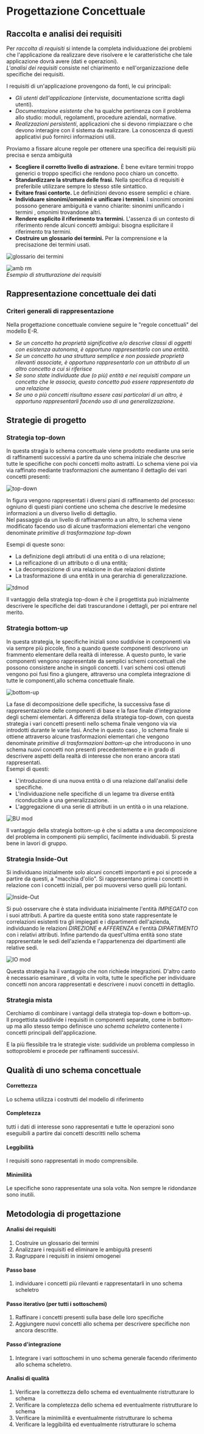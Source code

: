 # Progettazione Concettuale  

## Raccolta e analisi dei requisiti  
Per *raccolta di requisiti* si intende la completa individuazione dei problemi che l'applicazione da realizzare deve risolvere e le caratteristiche che tale applicazione dovrà avere (dati e operazioni).  
*L'analisi dei requisiti* consiste nel chiarimento e nell'organizzazione delle specifiche dei requisiti.  

I requisiti di un'applicazione provengono da fonti, le cui principali:  
+ *Gli utenti dell'applicazione* (interviste, documentazione scritta dagli utenti).  
+ *Documentazione esistente* che ha qualche pertinenza con il problema allo studio: moduli, regolamenti, procedure aziendali, normative.  
+ *Realizzazioni persistenti*, applicazioni che si devono rimpiazzare o che devono interagire con il sistema da realizzare. La conoscenza di questi applicativi può fornirci informazioni utili.  

Proviamo a fissare alcune regole per ottenere una specifica dei requisiti più precisa e senza ambiguità  

+ **Scegliere il corretto livello di astrazione.** È bene evitare termini troppo generici o troppo specifici che rendono poco chiaro un concetto.  
+ **Standardizzare la struttura delle frasi.** Nella specifica di requisiti è preferibile utilizzare sempre lo stesso stile sintattico.  
+ **Evitare frasi contorte.** Le definizioni devono essere semplici e chiare.  
+ **Individuare sinonimi/omonimi e unificare i termini**. I sinonimi  omonimi possono generare ambiguità e vanno chiarite: sinonimi unificando i termini , omonimi trovandone altri.  
+ **Rendere esplicito il riferimento tra termini.** L'assenza di un contesto di riferimento rende alcuni concetti ambigui: bisogna esplicitare il riferimento tra termini.  
+ **Costruire un glossario dei termini.** Per la comprensione e la precisazione dei termini usati.  

![glossario dei termini](./Screen/glossario.png)  

![amb rm](./Screen/rm_amb.png)  
*Esempio di strutturazione dei requisiti*

## Rappresentazione concettuale dei dati  
### Criteri generali di rappresentazione  
Nella progettazione concettuale conviene seguire le "regole concettuali" del modello E-R.  

+ *Se un concetto ha proprietà significative e/o descrive classi di oggetti con esistenza autonoma, è opportuno rappresentarlo con una entità*.
+ *Se un concetto ha una struttura semplice e non possiede proprietà rilevanti associate, è opportuno rappresentarlo con un attributo di un altro concetto a cui si riferisce*  
+ *Se sono state individuate due (o più) entità e nei requisiti compare un concetto che le associa, questo concetto può essere rappresentato da una relazione*  
+ *Se uno o più concetti risultano essere casi particolari di un altro, è opportuno rappresentarli facendo uso di una generalizzazione*.  

## Strategie di progetto   
### Strategia top-down  
In questa stragia lo schema concettuale viene prodotto mediante una serie di raffinamenti successivi a partire da uno schema iniziale che descrive tutte le specifiche con pochi concetti molto astratti. Lo schema viene poi via via raffinato mediante trasformazioni che aumentano il dettaglio dei vari concetti presenti:  

![top-down](./Screen/top-down.png)  

In figura vengono rappresentati i diversi piani di raffinamento del processo: ogniuno di questi piani contiene uno schema che descrive le medesime informazioni a un diverso livello di dettaglio.   
Nel passaggio da un livello di raffinamento a un altro, lo schema viene modificato facendo uso di alcune trasformazioni elementari che vengono denominate *primitive di trasformazione top-down*  

Esempi di queste sono:  
+ La definizione degli attributi di una entità o di una relazione;  
+ La reificazione di un attributo o di una entità;  
+ La decomposizione di una relazione in due relazioni distinte  
+ La trasformazione di una entità in una gerarchia di generalizzazione.  

![tdmod](./Screen/top_down_mod.png)  

Il vantaggio della strategia top-down è che il progettista può inizialmente descrivere le specifiche dei dati trascurandone i dettagli, per poi entrare nel merito.  

### Strategia bottom-up  

In questa strategia, le specifiche iniziali sono suddivise in componenti via via sempre più piccole, fino a quando queste componenti descrivono un frammento elementare della realtà di interesse. A questo punto, le varie componenti vengono rappresentate da semplici schemi concettuali che possono consistere anche in singoli concetti. I vari schemi così ottenuti vengono poi fusi fino a giungere, attraverso una completa integrazione di tutte le componenti,allo schema concettuale finale.  

![bottom-up](./Screen/bottom_up.png)  

La fase di decomposizione delle specifiche, la successiva fase di rappresentazione delle componenti di base e la fase finale d'integrazione degli schemi elementari. A differenza della strategia top-down, con questa strategia i vari concetti presenti nello schema finale vengono via via introdotti durante le varie fasi. Anche in questo caso , lo schema finale si ottiene attraverso alcune trasformazioni elementari che vengono denominate *primitive di trasformazioni bottom-up* che introducono in uno schema nuovi concetti non presenti precedentemente e in grado di descrivere aspetti della realtà di interesse che non erano ancora stati rappresentati.  
Esempi di questi:  
+ L'introduzione di una nuova entità o di una relazione dall'analisi delle specifiche.  
+ L'individuazione nelle specifiche di un legame tra diverse entità riconducibile a una generalizzazione.  
+ L'aggregazione di una serie di attributi in un entità o in una relazione.  

![BU mod](./Screen/bottom-up_mod.png)  

Il vantaggio della strategia bottom-up è che si adatta a una decomposizione del problema in componenti più semplici, facilmente individuabili. Si presta bene in lavori di gruppo.  

### Strategia Inside-Out

Si individuano inizialmente solo alcuni concetti importanti e poi si procede a partire da questi, a "macchia d'olio". Si rappresentano prima i concetti in relazione con i concetti iniziali, per poi muoversi verso quelli più lontani.  

![Inside-Out](./Screen/inside-out.png)  

Si può osservare che è stata individuata inizialmente l'entità $IMPIEGATO$ con i suoi attributi. A partire da queste entità sono state rappresentate le correlazioni esistenti tra gli impiegati e i dipartimenti dell'azienda, individuando le relazioni $DIREZIONE$ e $AFFERENZA$ e l'entità $DIPARTIMENTO$ con i relativi attributi. Infine partendo da quest'ultima entità  sono state rappresentate le sedi dell'azienda e l'appartenenza dei dipartimenti alle relative sedi.  

![IO mod](./Screen/inside_out_mod.png)  

Questa strategia ha il vantaggio che non richiede integrazioni. D'altro canto è necessario esaminare , di volta in volta, tutte le specifiche per individuare concetti non ancora rappresentati e descrivere i nuovi concetti in dettaglio.  

### Strategia mista

Cerchiamo di combinare i vantaggi della strategia top-down e bottom-up.  
Il progettista suddivide i requisiti in componenti separate, come in bottom-up ma allo stesso tempo definisce uno *schema scheletro* contenente i concetti principali dell'applicazione.  


E la più flessibile tra le strategie viste: suddivide un problema complesso in sottoproblemi e procede per raffinamenti successivi.  


## Qualità di uno schema concettuale  

#### Correttezza  
Lo schema utilizza i costrutti del modello di riferimento  

#### Completezza  

tutti i dati di interesse sono rappresentati e tutte le operazioni sono eseguibili a partire dai concetti descritti nello schema  

#### Leggibilità  
I requisiti sono rappresentati in modo comprensibile. 

#### Minimilità  

Le specifiche sono rappresentate una sola volta. Non sempre le ridondanze sono inutili.  

## Metodologia di progettazione  

#### Analisi dei requisiti  

1. Costruire un glossario dei termini  
2. Analizzare i requisiti ed eliminare le ambiguità presenti  
3. Ragruppare i requisiti in insiemi omogenei  

#### Passo base  
1. individuare i concetti più rilevanti e rappresentatarli in uno schema scheletro  

#### Passo iterativo  (per tutti i sottoschemi)  
1. Raffinare i concetti presenti sulla base delle loro specifiche  
2. Aggiungere nuovi concetti allo schema per descrivere specifiche non ancora descritte.  

#### Passo d'integrazione  

1. Integrare i vari sottoschemi in uno schema generale facendo riferimento allo schema scheletro.  

#### Analisi di qualità  
1. Verificare la correttezza dello schema ed eventualmente ristrutturare lo schema  
2. Verificare la completezza dello schema ed eventualmente ristrutturare lo schema  
3. Verificare la minimilità e eventualmente ristrutturare lo schema  
4. Verificare la leggibilità ed eventualmente ristrutturare lo schema  




